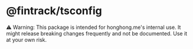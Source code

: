 # @fintrack/tsconfig

⚠️ Warning: This package is intended for honghong.me's internal use. It might release breaking changes frequently and not be documented. Use it at your own risk.

